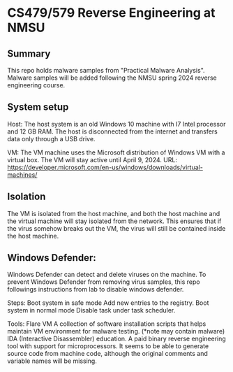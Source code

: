 # CS479/579 Reverse Engineering at NMSU
## Summary
This repo holds malware samples from "Practical Malware Analysis".
Malware samples will be added following the NMSU spring 2024 reverse engineering course. 

## System setup
Host:
The host system is an old Windows 10 machine with I7 Intel processor and 12 GB RAM. The host is disconnected from the internet and transfers data only through a USB drive. 

VM:
The VM machine uses the Microsoft distribution of Windows VM with a virtual box. The VM will stay active until April 9, 2024.
URL: https://developer.microsoft.com/en-us/windows/downloads/virtual-machines/

## Isolation
The VM is isolated from the host machine, and both the host machine and the virtual machine will stay isolated from the network. This ensures that if the virus somehow breaks out the
VM, the virus will still be contained inside the host machine. 

## Windows Defender:
Windows Defender can detect and delete viruses on the machine. To prevent Windows Defender from removing virus samples, this repo followings instructions from lab to disable windows defender. 

Steps: 
Boot system in safe mode
Add new entries to the registry. 
Boot system in normal mode
Disable task under task scheduler. 

Tools:
Flare VM
  A collection of software installation scripts that helps maintain VM environment for malware testing. (*note may contain malware)
IDA (Interactive Disassembler) education.
  A paid binary reverse engineering tool with support for microprocessors. 
  It seems to be able to generate source code from machine code, although the original comments and variable names will be missing. 
